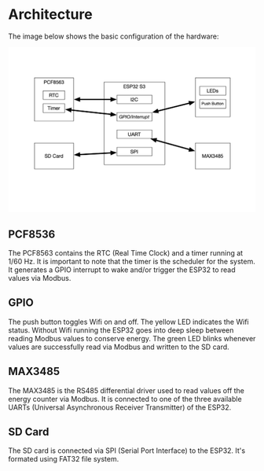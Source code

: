 # Architecture

The image below shows the basic configuration of the hardware:

![Architecture](images/architecture.png)

## PCF8536

The PCF8563 contains the RTC (Real Time Clock) and a timer running at 1/60 Hz. It is important to note that the timer is the scheduler for the system. It generates a GPIO interrupt to wake and/or trigger the ESP32 to read values via Modbus.

## GPIO

The push button toggles Wifi on and off. The yellow LED indicates the Wifi status. Without Wifi running the ESP32 goes into deep sleep between reading Modbus values to conserve energy. The green LED blinks whenever values are successfully read via Modbus and written to the SD card.

## MAX3485

The MAX3485 is the RS485 differential driver used to read values off the energy counter via Modbus. It is connected to one of the three available UARTs (Universal Asynchronous Receiver Transmitter) of the ESP32.

## SD Card

The SD card is connected via SPI (Serial Port Interface) to the ESP32. It's formated using FAT32 file system. 